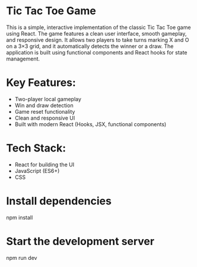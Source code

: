 # Tic Tac Toe Game
This is a simple, interactive implementation of the classic Tic Tac Toe game using React. The game features a clean user interface, smooth gameplay, and responsive design. It allows two players to take turns marking X and O on a 3×3 grid, and it automatically detects the winner or a draw. The application is built using functional components and React hooks for state management.

# Key Features:
- Two-player local gameplay
- Win and draw detection
- Game reset functionality
- Clean and responsive UI
- Built with modern React (Hooks, JSX, functional components)

# Tech Stack:
- React for building the UI
- JavaScript (ES6+)
- CSS

# Install dependencies
npm install

# Start the development server
npm run dev
